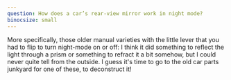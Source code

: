 ```yaml
---
question: How does a car’s rear-view mirror work in night mode?
binocsize: small
---
```


More specifically, those older manual varieties with the little lever that you had to flip to turn night-mode on or off: I think it did something to reflect the light through a prism or something to refract it a bit somehow, but I could never quite tell from the outside. I guess it's time to go to the old car parts junkyard for one of these, to deconstruct it!

